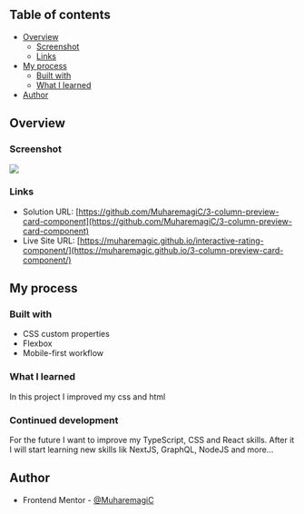 ## Table of contents

- [Overview](#overview)
  - [Screenshot](#screenshot)
  - [Links](#links)
- [My process](#my-process)
  - [Built with](#built-with)
  - [What I learned](#what-i-learned)
- [Author](#author)

## Overview

### Screenshot

![](./src/assets/images/Screen.png)

### Links

- Solution URL: [https://github.com/MuharemagiC/3-column-preview-card-component](https://github.com/MuharemagiC/3-column-preview-card-component)
- Live Site URL: [https://muharemagic.github.io/interactive-rating-component/](https://muharemagic.github.io/3-column-preview-card-component/)

## My process

### Built with

- CSS custom properties
- Flexbox
- Mobile-first workflow

### What I learned

In this project I improved my css and html

### Continued development

For the future I want to improve my TypeScript, CSS and React skills. After it I will start learning new skills lik NextJS, GraphQL, NodeJS and more...

## Author

- Frontend Mentor - [@MuharemagiC](https://www.frontendmentor.io/profile/MuharemagiC)
